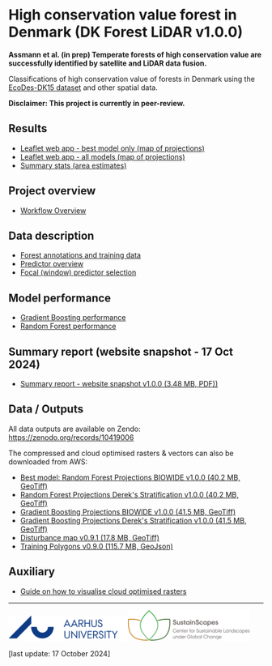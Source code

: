 # High conservation value forest in Denmark (DK Forest LiDAR v1.0.0)

**Assmann et al. (in prep) Temperate forests of high conservation value are successfully identified by satellite and LiDAR data fusion.**

Classifications of high conservation value of forests in Denmark using the [EcoDes-DK15 dataset](https://github.com/jakobjassmann/ecodes-dk-lidar) and other spatial data.

**Disclaimer: This project is currently in peer-review.**

## Results
- [Leaflet web app - best model only (map of projections)](data_vis_best.html)
- [Leaflet web app - all models (map of projections)](data_vis_all.html)
- [Summary stats (area estimates)](summary_stats.html)

## Project overview
- [Workflow Overview](workflow.html)

## Data description
- [Forest annotations and training data](training_annotations.html)
- [Predictor overview](data_overview.html)
- [Focal (window) predictor selection](focal_var_selection.html)

## Model performance
- [Gradient Boosting performance](gbm_models_performance.html)
- [Random Forest performance](ranger_models_performance.html)

## Summary report (website snapshot - 17 Oct 2024)
- [Summary report - website snapshot v1.0.0 (3.48 MB, PDF))](Assmann_et_al-DK_Forest_Quality_Report_v1.0.0.pdf)

## Data / Outputs
All data outputs are available on Zendo: https://zenodo.org/records/10419006

The compressed and cloud optimised rasters & vectors can also be downloaded from AWS: 

- [Best model: Random Forest Projections BIOWIDE v1.0.0 (40.2 MB, GeoTiff)](https://dkforestlidar2022.s3.eu-central-1.amazonaws.com/forest_quality_ranger_biowide_cog_epsg3857_v1.0.0.tif)
- [Random Forest Projections Derek's Stratification v1.0.0 (40.2 MB, GeoTiff)](https://dkforestlidar2022.s3.eu-central-1.amazonaws.com/forest_quality_ranger_derek_cog_epsg3857_v1.0.0.tif)
- [Gradient Boosting Projections BIOWIDE v1.0.0 (41.5 MB, GeoTiff)](https://dkforestlidar2022.s3.eu-central-1.amazonaws.com/forest_quality_gbm_biowide_cog_epsg3857_v1.0.0.tif)
- [Gradient Boosting Projections Derek's Stratification v1.0.0 (41.5 MB, GeoTiff)](https://dkforestlidar2022.s3.eu-central-1.amazonaws.com/forest_quality_gbm_derekcog_epsg3857_v1.0.0.tif)
- [Disturbance map v0.9.1 (17.8 MB, GeoTiff)](https://dkforestlidar2022.s3.eu-central-1.amazonaws.com/disturbance_since_2015_cog_epsg3857_v0.1.0.tif)
- [Training Polygons v0.9.0 (115.7 MB, GeoJson)](https://dkforestlidar2022.s3.eu-central-1.amazonaws.com/training_polygons_v0.9.0.geojson)

## Auxiliary
- [Guide on how to visualise cloud optimised rasters](cog_guide.html)

---
<img src='au_logo.png' style='width: 250; height:50px;'><img src='sustainscapes_logo.png' style='width: 240; height:60px;'>

[last update: 17 October 2024]
